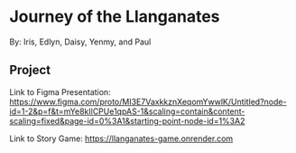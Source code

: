 # Journey of the Llanganates
By: Iris, Edlyn, Daisy, Yenmy, and Paul

## Project

Link to Figma Presentation: https://www.figma.com/proto/MI3E7VaxkkznXeqomYwwlK/Untitled?node-id=1-2&p=f&t=mYe8kIlCPUe1qpAS-1&scaling=contain&content-scaling=fixed&page-id=0%3A1&starting-point-node-id=1%3A2

Link to Story Game: https://llanganates-game.onrender.com 
